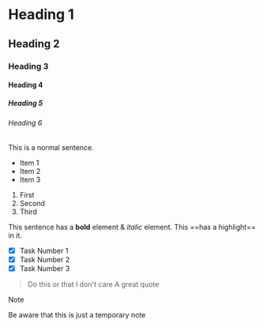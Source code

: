 # Heading 1
## Heading 2
### Heading 3
#### Heading 4
##### Heading 5
###### Heading 6

This is a normal sentence.
- Item 1
- Item 2
- Item 3

1. First
2. Second
3. Third

This sentence has a **bold** element & *italic* element.
This ==has a highlight== in it.

- [x] Task Number 1
- [x] Task Number 2
- [x] Task Number 3

> Do this or that I don't care
> A great quote

> [!Note]
> Be aware that this is just a temporary note



